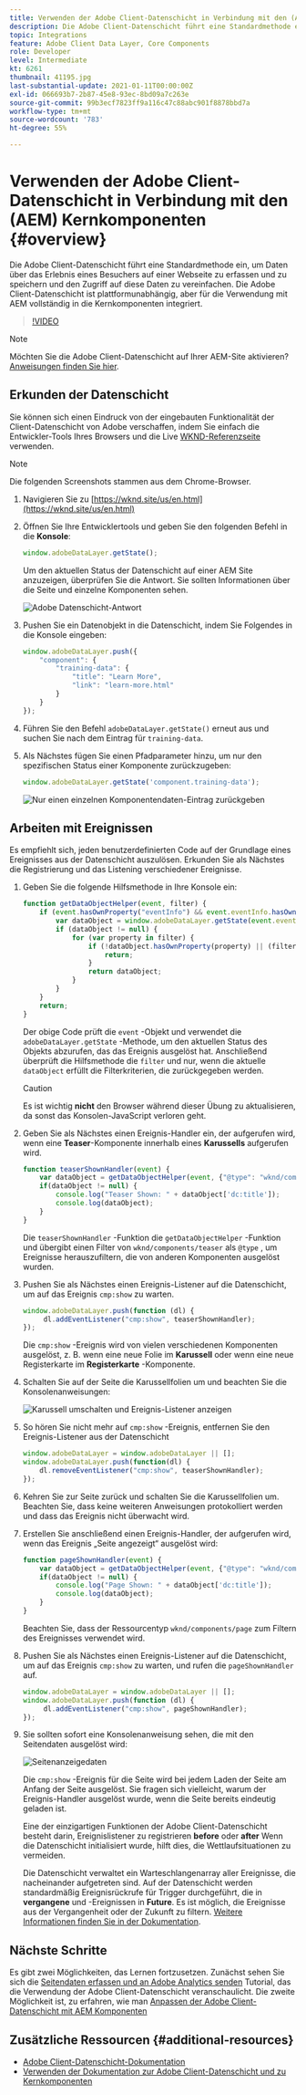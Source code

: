 ```yaml
---
title: Verwenden der Adobe Client-Datenschicht in Verbindung mit den (AEM) Kernkomponenten
description: Die Adobe Client-Datenschicht führt eine Standardmethode ein, um Daten über das Erlebnis eines Besuchers auf einer Webseite zu erfassen und zu speichern und den Zugriff auf diese Daten zu vereinfachen. Die Adobe Client-Datenschicht ist plattformunabhängig, aber für die Verwendung mit AEM vollständig in die Kernkomponenten integriert.
topic: Integrations
feature: Adobe Client Data Layer, Core Components
role: Developer
level: Intermediate
kt: 6261
thumbnail: 41195.jpg
last-substantial-update: 2021-01-11T00:00:00Z
exl-id: 066693b7-2b87-45e8-93ec-8bd09a7c263e
source-git-commit: 99b3ecf7823ff9a116c47c88abc901f8878bbd7a
workflow-type: tm+mt
source-wordcount: '783'
ht-degree: 55%

---
```


# Verwenden der Adobe Client-Datenschicht in Verbindung mit den (AEM) Kernkomponenten {#overview}

Die Adobe Client-Datenschicht führt eine Standardmethode ein, um Daten über das Erlebnis eines Besuchers auf einer Webseite zu erfassen und zu speichern und den Zugriff auf diese Daten zu vereinfachen. Die Adobe Client-Datenschicht ist plattformunabhängig, aber für die Verwendung mit AEM vollständig in die Kernkomponenten integriert.

>[!VIDEO](https://video.tv.adobe.com/v/41195?quality=12&learn=on)

>[!NOTE]
>
> Möchten Sie die Adobe Client-Datenschicht auf Ihrer AEM-Site aktivieren? [Anweisungen finden Sie hier](https://experienceleague.adobe.com/docs/experience-manager-core-components/using/developing/data-layer/overview.html?lang=de#installation-activation).

## Erkunden der Datenschicht

Sie können sich einen Eindruck von der eingebauten Funktionalität der Client-Datenschicht von Adobe verschaffen, indem Sie einfach die Entwickler-Tools Ihres Browsers und die Live [WKND-Referenzseite](https://wknd.site/us/en.html) verwenden.

>[!NOTE]
>
> Die folgenden Screenshots stammen aus dem Chrome-Browser.

1. Navigieren Sie zu [https://wknd.site/us/en.html](https://wknd.site/us/en.html)
1. Öffnen Sie Ihre Entwicklertools und geben Sie den folgenden Befehl in die **Konsole**:

   ```js
   window.adobeDataLayer.getState();
   ```

   Um den aktuellen Status der Datenschicht auf einer AEM Site anzuzeigen, überprüfen Sie die Antwort. Sie sollten Informationen über die Seite und einzelne Komponenten sehen.

   ![Adobe Datenschicht-Antwort](assets/data-layer-state-response.png)

1. Pushen Sie ein Datenobjekt in die Datenschicht, indem Sie Folgendes in die Konsole eingeben:

   ```js
   window.adobeDataLayer.push({
       "component": {
           "training-data": {
               "title": "Learn More",
               "link": "learn-more.html"
           }
       }
   });
   ```

1. Führen Sie den Befehl `adobeDataLayer.getState()` erneut aus und suchen Sie nach dem Eintrag für `training-data`.
1. Als Nächstes fügen Sie einen Pfadparameter hinzu, um nur den spezifischen Status einer Komponente zurückzugeben:

   ```js
   window.adobeDataLayer.getState('component.training-data');
   ```

   ![Nur einen einzelnen Komponentendaten-Eintrag zurückgeben](assets/return-just-single-component.png)

## Arbeiten mit Ereignissen

Es empfiehlt sich, jeden benutzerdefinierten Code auf der Grundlage eines Ereignisses aus der Datenschicht auszulösen. Erkunden Sie als Nächstes die Registrierung und das Listening verschiedener Ereignisse.

1. Geben Sie die folgende Hilfsmethode in Ihre Konsole ein:

   ```js
   function getDataObjectHelper(event, filter) {
       if (event.hasOwnProperty("eventInfo") && event.eventInfo.hasOwnProperty("path")) {
           var dataObject = window.adobeDataLayer.getState(event.eventInfo.path);
           if (dataObject != null) {
               for (var property in filter) {
                   if (!dataObject.hasOwnProperty(property) || (filter[property] !== null && filter[property] !== dataObject[property])) {
                       return;
                   }
                   return dataObject;
               }
           }
       }
       return;
   }
   ```

   Der obige Code prüft die `event` -Objekt und verwendet die `adobeDataLayer.getState` -Methode, um den aktuellen Status des Objekts abzurufen, das das Ereignis ausgelöst hat. Anschließend überprüft die Hilfsmethode die `filter` und nur, wenn die aktuelle `dataObject` erfüllt die Filterkriterien, die zurückgegeben werden.

   >[!CAUTION]
   >
   > Es ist wichtig **nicht** den Browser während dieser Übung zu aktualisieren, da sonst das Konsolen-JavaScript verloren geht.

1. Geben Sie als Nächstes einen Ereignis-Handler ein, der aufgerufen wird, wenn eine **Teaser**-Komponente innerhalb eines **Karussells** aufgerufen wird.

   ```js
   function teaserShownHandler(event) {
       var dataObject = getDataObjectHelper(event, {"@type": "wknd/components/teaser"});
       if(dataObject != null) {
           console.log("Teaser Shown: " + dataObject['dc:title']);
           console.log(dataObject);
       }
   }
   ```

   Die `teaserShownHandler` -Funktion die `getDataObjectHelper` -Funktion und übergibt einen Filter von `wknd/components/teaser` als `@type` , um Ereignisse herauszufiltern, die von anderen Komponenten ausgelöst wurden.

1. Pushen Sie als Nächstes einen Ereignis-Listener auf die Datenschicht, um auf das Ereignis `cmp:show` zu warten.

   ```js
   window.adobeDataLayer.push(function (dl) {
        dl.addEventListener("cmp:show", teaserShownHandler);
   });
   ```

   Die `cmp:show` -Ereignis wird von vielen verschiedenen Komponenten ausgelöst, z. B. wenn eine neue Folie im **Karussell** oder wenn eine neue Registerkarte im **Registerkarte** -Komponente.

1. Schalten Sie auf der Seite die Karussellfolien um und beachten Sie die Konsolenanweisungen:

   ![Karussell umschalten und Ereignis-Listener anzeigen](assets/teaser-console-slides.png)

1. So hören Sie nicht mehr auf `cmp:show` -Ereignis, entfernen Sie den Ereignis-Listener aus der Datenschicht

   ```js
   window.adobeDataLayer = window.adobeDataLayer || [];
   window.adobeDataLayer.push(function(dl) {
       dl.removeEventListener("cmp:show", teaserShownHandler);
   });
   ```

1. Kehren Sie zur Seite zurück und schalten Sie die Karussellfolien um. Beachten Sie, dass keine weiteren Anweisungen protokolliert werden und dass das Ereignis nicht überwacht wird.

1. Erstellen Sie anschließend einen Ereignis-Handler, der aufgerufen wird, wenn das Ereignis „Seite angezeigt“ ausgelöst wird:

   ```js
   function pageShownHandler(event) {
       var dataObject = getDataObjectHelper(event, {"@type": "wknd/components/page"});
       if(dataObject != null) {
           console.log("Page Shown: " + dataObject['dc:title']);
           console.log(dataObject);
       }
   }
   ```

   Beachten Sie, dass der Ressourcentyp `wknd/components/page` zum Filtern des Ereignisses verwendet wird.

1. Pushen Sie als Nächstes einen Ereignis-Listener auf die Datenschicht, um auf das Ereignis `cmp:show` zu warten, und rufen die `pageShownHandler` auf.

   ```js
   window.adobeDataLayer = window.adobeDataLayer || [];
   window.adobeDataLayer.push(function (dl) {
        dl.addEventListener("cmp:show", pageShownHandler);
   });
   ```

1. Sie sollten sofort eine Konsolenanweisung sehen, die mit den Seitendaten ausgelöst wird:

   ![Seitenanzeigedaten](assets/page-show-console-data.png)

   Die `cmp:show` -Ereignis für die Seite wird bei jedem Laden der Seite am Anfang der Seite ausgelöst. Sie fragen sich vielleicht, warum der Ereignis-Handler ausgelöst wurde, wenn die Seite bereits eindeutig geladen ist.

   Eine der einzigartigen Funktionen der Adobe Client-Datenschicht besteht darin, Ereignislistener zu registrieren **before** oder **after** Wenn die Datenschicht initialisiert wurde, hilft dies, die Wettlaufsituationen zu vermeiden.

   Die Datenschicht verwaltet ein Warteschlangenarray aller Ereignisse, die nacheinander aufgetreten sind. Auf der Datenschicht werden standardmäßig Ereignisrückrufe für Trigger durchgeführt, die in **vergangene** und -Ereignissen in **Future**. Es ist möglich, die Ereignisse aus der Vergangenheit oder der Zukunft zu filtern. [Weitere Informationen finden Sie in der Dokumentation](https://github.com/adobe/adobe-client-data-layer/wiki#addeventlistener).


## Nächste Schritte

Es gibt zwei Möglichkeiten, das Lernen fortzusetzen. Zunächst sehen Sie sich die [Seitendaten erfassen und an Adobe Analytics senden](../analytics/collect-data-analytics.md) Tutorial, das die Verwendung der Adobe Client-Datenschicht veranschaulicht. Die zweite Möglichkeit ist, zu erfahren, wie man [Anpassen der Adobe Client-Datenschicht mit AEM Komponenten](./data-layer-customize.md)


## Zusätzliche Ressourcen {#additional-resources}

* [Adobe Client-Datenschicht-Dokumentation](https://github.com/adobe/adobe-client-data-layer/wiki)
* [Verwenden der Dokumentation zur Adobe Client-Datenschicht und zu Kernkomponenten](https://experienceleague.adobe.com/docs/experience-manager-core-components/using/developing/data-layer/overview.html?lang=de)
